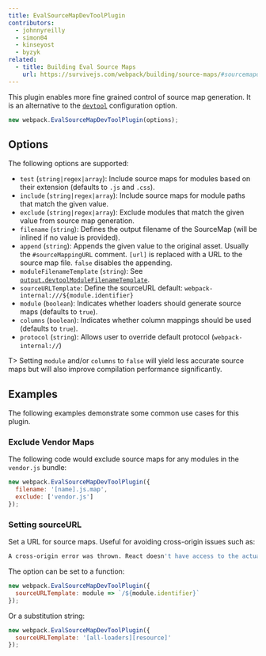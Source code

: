 ```yaml
---
title: EvalSourceMapDevToolPlugin
contributors:
  - johnnyreilly
  - simon04
  - kinseyost
  - byzyk
related:
  - title: Building Eval Source Maps
    url: https://survivejs.com/webpack/building/source-maps/#sourcemapdevtoolplugin-and-evalsourcemapdevtoolplugin
---
```


This plugin enables more fine grained control of source map generation. It is an alternative to the [`devtool`](/configuration/devtool/) configuration option.

``` js
new webpack.EvalSourceMapDevToolPlugin(options);
```


## Options

The following options are supported:

- `test` (`string|regex|array`): Include source maps for modules based on their extension (defaults to `.js` and `.css`).
- `include` (`string|regex|array`): Include source maps for module paths that match the given value.
- `exclude` (`string|regex|array`): Exclude modules that match the given value from source map generation.
- `filename` (`string`): Defines the output filename of the SourceMap (will be inlined if no value is provided).
- `append` (`string`): Appends the given value to the original asset. Usually the `#sourceMappingURL` comment. `[url]` is replaced with a URL to the source map file. `false` disables the appending.
- `moduleFilenameTemplate` (`string`): See [`output.devtoolModuleFilenameTemplate`](/configuration/output/#output-devtoolmodulefilenametemplate).
- `sourceURLTemplate`: Define the sourceURL default: `webpack-internal:///${module.identifier}`
- `module` (`boolean`): Indicates whether loaders should generate source maps (defaults to `true`).
- `columns` (`boolean`): Indicates whether column mappings should be used (defaults to `true`).
- `protocol` (`string`): Allows user to override default protocol (`webpack-internal://`)

T> Setting `module` and/or `columns` to `false` will yield less accurate source maps but will also improve compilation performance significantly.


## Examples

The following examples demonstrate some common use cases for this plugin.

### Exclude Vendor Maps

The following code would exclude source maps for any modules in the `vendor.js` bundle:

``` js
new webpack.EvalSourceMapDevToolPlugin({
  filename: '[name].js.map',
  exclude: ['vendor.js']
});
```

### Setting sourceURL

Set a URL for source maps. Useful for avoiding cross-origin issues such as:

``` bash
A cross-origin error was thrown. React doesn't have access to the actual error object in development. See https://fb.me/react-crossorigin-error for more information.
```

The option can be set to a function:

``` js
new webpack.EvalSourceMapDevToolPlugin({
  sourceURLTemplate: module => `/${module.identifier}`
});
```

Or a substitution string:

``` js
new webpack.EvalSourceMapDevToolPlugin({
  sourceURLTemplate: '[all-loaders][resource]'
});
```
